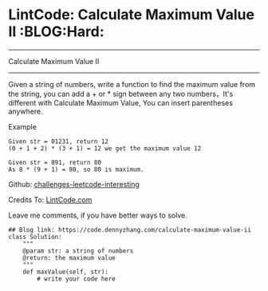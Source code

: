 # LintCode: Calculate Maximum Value II     :BLOG:Hard:


---

Calculate Maximum Value II  

---

Given a string of numbers, write a function to find the maximum value from the string, you can add a + or \* sign between any two numbers，It's different with Calculate Maximum Value, You can insert parentheses anywhere.  

Example  

    Given str = 01231, return 12
    (0 + 1 + 2) * (3 + 1) = 12 we get the maximum value 12

    Given str = 891, return 80
    As 8 * (9 + 1) = 80, so 80 is maximum.

Github: [challenges-leetcode-interesting](https://github.com/DennyZhang/challenges-leetcode-interesting/tree/master/calculate-maximum-value-ii)  

Credits To: [LintCode.com](http://www.lintcode.com/en/problem/calculate-maximum-value-ii/)  

Leave me comments, if you have better ways to solve.  

    ## Blog link: https://code.dennyzhang.com/calculate-maximum-value-ii
    class Solution:
        """
        @param str: a string of numbers
        @return: the maximum value
        """
        def maxValue(self, str):
            # write your code here